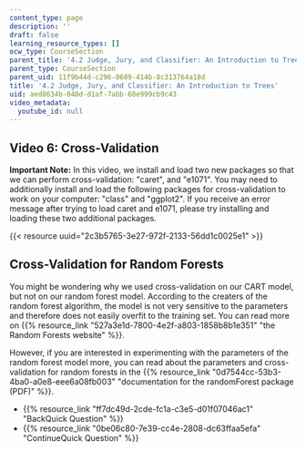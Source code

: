 ```yaml
---
content_type: page
description: ''
draft: false
learning_resource_types: []
ocw_type: CourseSection
parent_title: '4.2 Judge, Jury, and Classifier: An Introduction to Trees '
parent_type: CourseSection
parent_uid: 11f9b44d-c296-0689-414b-8c313764a18d
title: '4.2 Judge, Jury, and Classifier: An Introduction to Trees'
uid: aed8634b-040d-d1af-7abb-68e999cb9c43
video_metadata:
  youtube_id: null
---
```

## Video 6: Cross-Validation

**Important Note:** In this video, we install and load two new packages so that we can perform cross-validation: "caret", and "e1071". You may need to additionally install and load the following packages for cross-validation to work on your computer: "class" and "ggplot2". If you receive an error message after trying to load caret and e1071, please try installing and loading these two additional packages.

{{< resource uuid="2c3b5765-3e27-972f-2133-56dd1c0025e1" >}}

## Cross-Validation for Random Forests

You might be wondering why we used cross-validation on our CART model, but not on our random forest model. According to the creaters of the random forest algorithm, the model is not very sensitive to the parameters and therefore does not easily overfit to the training set. You can read more on {{% resource_link "527a3e1d-7800-4e2f-a803-1858b8b1e351" "the Random Forests website" %}}. 

However, if you are interested in experimenting with the parameters of the random forest model more, you can read about the parameters and cross-validation for random forests in the {{% resource_link "0d7544cc-53b3-4ba0-a0e8-eee6a08fb003" "documentation for the randomForest package (PDF)" %}}.

- {{% resource_link "ff7dc49d-2cde-fc1a-c3e5-d01f07046ac1" "BackQuick Question" %}}
- {{% resource_link "0be06c80-7e39-cc4e-2808-dc63ffaa5efa" "ContinueQuick Question" %}}